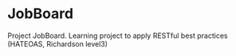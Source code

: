 # JobBoard
Project JobBoard. Learning project to apply RESTful best practices (HATEOAS, Richardson level3)
